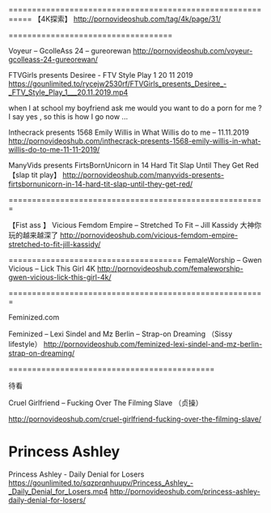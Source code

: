 



===========================================================
【4K探索】
http://pornovideoshub.com/tag/4k/page/31/


===================================

Voyeur – GcolleAss 24 – gureorewan
http://pornovideoshub.com/voyeur-gcolleass-24-gureorewan/ 

FTVGirls presents Desiree - FTV Style Play 1 20 11 2019
https://gounlimited.to/rycejw2530rf/FTVGirls_presents_Desiree_-_FTV_Style_Play_1___20.11.2019.mp4 

when I at school my boyfriend ask  me would you want to do a porn for me ?  I say yes , so this is how I go now ...

Inthecrack presents 1568 Emily Willis in What Willis do to me – 11.11.2019
http://pornovideoshub.com/inthecrack-presents-1568-emily-willis-in-what-willis-do-to-me-11-11-2019/ 


ManyVids presents FirtsBornUnicorn in 14 Hard Tit Slap Until They Get Red 【slap tit play】
http://pornovideoshub.com/manyvids-presents-firtsbornunicorn-in-14-hard-tit-slap-until-they-get-red/ 

=======================================================

【Fist ass 】
Vicious Femdom Empire – Stretched To Fit – Jill Kassidy  大神你玩的越来越深了 
http://pornovideoshub.com/vicious-femdom-empire-stretched-to-fit-jill-kassidy/ 

=====================================
FemaleWorship – Gwen Vicious – Lick This Girl 4K
http://pornovideoshub.com/femaleworship-gwen-vicious-lick-this-girl-4k/ 

=======================================================

Feminized.com 

Feminized – Lexi Sindel and Mz Berlin – Strap-on Dreaming    （Sissy lifestyle）
http://pornovideoshub.com/feminized-lexi-sindel-and-mz-berlin-strap-on-dreaming/    



============================================


待看

Cruel Girlfriend – Fucking Over The Filming Slave   （贞操）

http://pornovideoshub.com/cruel-girlfriend-fucking-over-the-filming-slave/ 



# Princess Ashley 
Princess Ashley - Daily Denial for Losers
https://gounlimited.to/sqzprqnhuupv/Princess_Ashley_-_Daily_Denial_for_Losers.mp4 
http://pornovideoshub.com/princess-ashley-daily-denial-for-losers/


